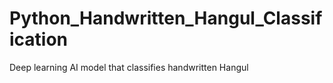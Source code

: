 # Python_Handwritten_Hangul_Classification
Deep learning AI model that classifies handwritten Hangul
